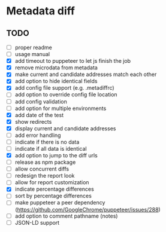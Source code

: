 # Metadata diff

## TODO

- [ ] proper readme
- [ ] usage manual
- [x] add timeout to puppeteer to let js finish the job
- [x] remove microdata from metadata
- [x] make current and candidate addresses match each other
- [x] add option to hide identical fields
- [x] add config file support (e.g. .metadiffrc)
- [ ] add option to override config file location
- [ ] add config validation
- [ ] add option for multiple environments
- [x] add date of the test
- [x] show redirects
- [x] display current and candidate addresses
- [ ] add error handling
- [ ] indicate if there is no data
- [ ] indicate if all data is identical
- [x] add option to jump to the diff urls
- [ ] release as npm package
- [ ] allow concurrent diffs
- [ ] redesign the report look
- [ ] allow for report customization
- [x] indicate percentage differences
- [ ] sort by percentage differences
- [ ] make puppeteer a peer dependency (https://github.com/GoogleChrome/puppeteer/issues/288)
- [ ] add option to comment pathname (notes)
- [ ] JSON-LD support